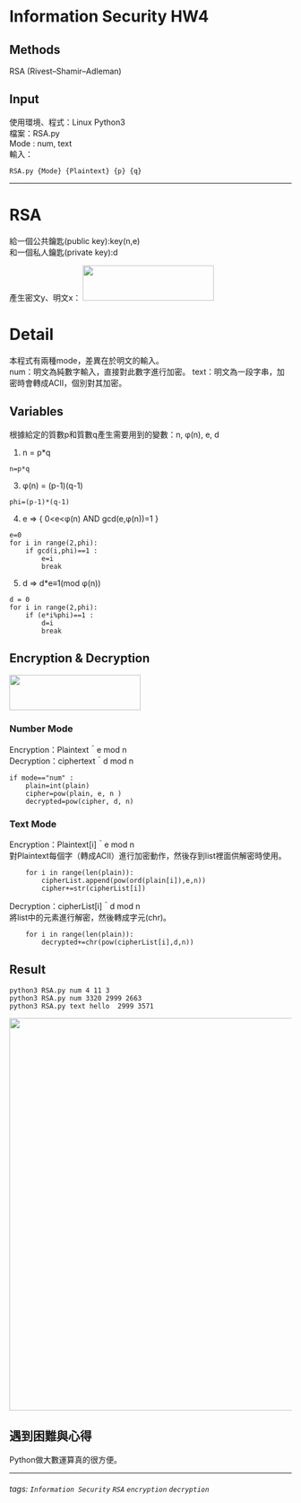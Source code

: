 Information Security HW4
===
## Methods
RSA (Rivest–Shamir–Adleman)  

## Input
使用環境、程式：Linux  Python3  
檔案：RSA.py  
Mode : num, text  
輸入：  
```
RSA.py {Mode} {Plaintext} {p} {q}
```
---
# RSA
給一個公共鑰匙(public key):key(n,e)  
和一個私人鑰匙(private key):d  

產生密文y、明文x： 
<img width="234" height="63" src="https://i.imgur.com/N4ncdb9.png">  
# Detail
本程式有兩種mode，差異在於明文的輸入。  
num：明文為純數字輸入，直接對此數字進行加密。
text：明文為一段字串，加密時會轉成ACII，個別對其加密。  
## Variables
根據給定的質數p和質數q產生需要用到的變數：n, φ(n), e, d  
1. n = p*q  
```python=8
n=p*q
```
3. φ(n) = (p-1)(q-1)  
```python=10
phi=(p-1)*(q-1)
```
4. e => { 0<e<φ(n) AND gcd(e,φ(n))=1 }
```python=12
e=0
for i in range(2,phi):
    if gcd(i,phi)==1 :
        e=i
        break
```
5. d => d*e≡1(mod φ(n))
```python=18
d = 0
for i in range(2,phi):
    if (e*i%phi)==1 :
        d=i
        break
```

## Encryption & Decryption
<img width="234" height="63" src="https://i.imgur.com/N4ncdb9.png">  

### Number Mode
Encryption：Plaintext＾e mod n  
Decryption：ciphertext＾d mod n  
```python=25
if mode=="num" :
    plain=int(plain)
    cipher=pow(plain, e, n )
    decrypted=pow(cipher, d, n)
```

### Text Mode
Encryption：Plaintext[i]＾e mod n  
對Plaintext每個字（轉成ACII）進行加密動作，然後存到list裡面供解密時使用。  
```python=32
    for i in range(len(plain)):
        cipherList.append(pow(ord(plain[i]),e,n))
        cipher+=str(cipherList[i])
```
Decryption：cipherList[i]＾d mod n  
將list中的元素進行解密，然後轉成字元(chr)。
```python=36
    for i in range(len(plain)):
        decrypted+=chr(pow(cipherList[i],d,n))
```

## Result
```python3 RSA.py num 4 11 3```  
```python3 RSA.py num 3320 2999 2663```  
```python3 RSA.py text hello  2999 3571```  

<img width="650" height="700" src="https://i.imgur.com/EwJQoAC.png">  



## 遇到困難與心得
Python做大數運算真的很方便。  

---

###### tags: `Information Security` `RSA` `encryption` `decryption`


